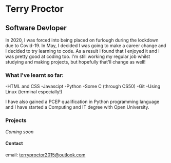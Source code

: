# Terry Proctor
## Software Devloper

In 2020, I was forced into being placed on furlough during the lockdown due to Covid-19. 
In May, I decided I was going to make a career change and I decided to try learning to code. 
As a result I found that I enjoyed it and I was pretty good at coding too.
I'm still working my regular job whilst studying and making projects, but hopefully that'll change as well!

### What I've learnt so far:

-HTML and CSS
-Javascipt
-Python
-Some C (through CS50)
-Git
-Using Linux (terminal especially!)

I have also gained a PCEP qualification in Python programming language and I have started a Computing and IT degree with Open University.

### Projects

*Coming soon*
 
#### Contact

email: terryproctor2015@outlook.com
